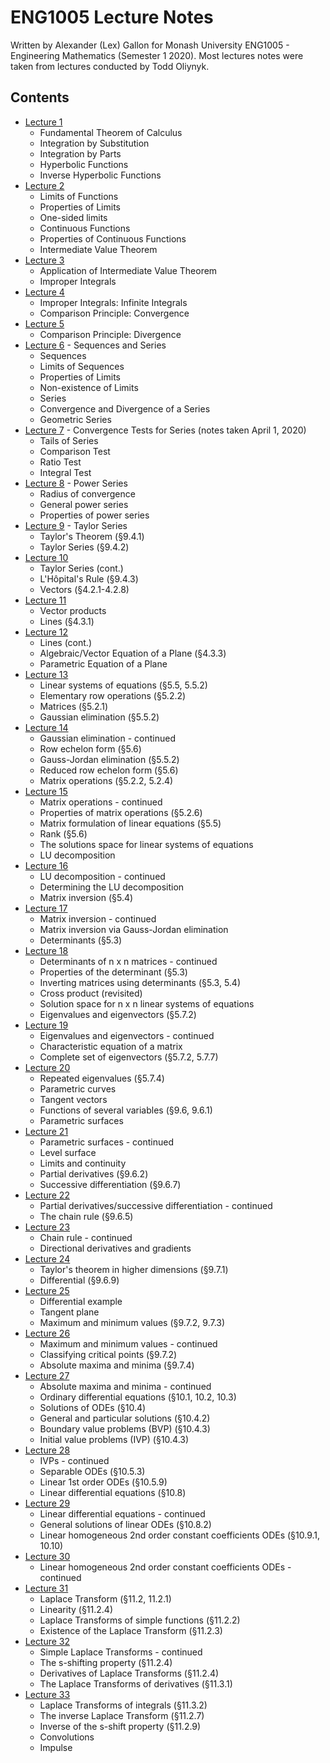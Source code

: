# ENG1005 Lecture Notes
Written by Alexander (Lex) Gallon for Monash University ENG1005 - Engineering Mathematics (Semester 1 2020). Most lectures notes were taken from lectures conducted by Todd Oliynyk.

## Contents
- [Lecture 1](<Lecture 01/Week 1 Lecture 1 notes.docx>)
  - Fundamental Theorem of Calculus
  - Integration by Substitution
  - Integration by Parts
  - Hyperbolic Functions
  - Inverse Hyperbolic Functions
- [Lecture 2](<Lecture 02/Week 1 Lecture 2 notes.docx>)
  - Limits of Functions
  - Properties of Limits
  - One-sided limits
  - Continuous Functions
  - Properties of Continuous Functions
  - Intermediate Value Theorem
- [Lecture 3](<Lecture 03/Week 1 Lecture 3 notes.docx>)
  - Application of Intermediate Value Theorem
  - Improper Integrals
- [Lecture 4](<Lecture 04/lecture04_notes.pdf>)
  - Improper Integrals: Infinite Integrals
  - Comparison Principle: Convergence
- [Lecture 5](<Lecture 05/lecture05_notes.pdf>)
  - Comparison Principle: Divergence
- [Lecture 6](<Lecture 06/lecture06_notes.pdf>) - Sequences and Series
  - Sequences
  - Limits of Sequences
  - Properties of Limits
  - Non-existence of Limits
  - Series
  - Convergence and Divergence of a Series
  - Geometric Series
- [Lecture 7](<Lecture 07/lecture07_notes.pdf>) - Convergence Tests for Series (notes taken April 1, 2020)
  - Tails of Series
  - Comparison Test
  - Ratio Test
  - Integral Test
- [Lecture 8](<Lecture 08/lecture08_notes.pdf>) - Power Series
  - Radius of convergence
  - General power series
  - Properties of power series
- [Lecture 9](<Lecture 09/lecture09_notes.pdf>) - Taylor Series
  - Taylor's Theorem (§9.4.1)
  - Taylor Series (§9.4.2)
- [Lecture 10](<Lecture 10/lecture10_notes.pdf>)
  - Taylor Series (cont.)
  - L'Hôpital's Rule (§9.4.3)
  - Vectors (§4.2.1-4.2.8)
- [Lecture 11](<Lecture 11/lecture11_notes.pdf>)
  - Vector products
  - Lines (§4.3.1)
- [Lecture 12](<Lecture 12/lecture12_notes.pdf>)
  - Lines (cont.)
  - Algebraic/Vector Equation of a Plane (§4.3.3)
  - Parametric Equation of a Plane
- [Lecture 13](<Lecture 13/lecture13_notes.pdf>)
  - Linear systems of equations (§5.5, 5.5.2)
  - Elementary row operations (§5.2.2)
  - Matrices (§5.2.1)
  - Gaussian elimination (§5.5.2)
- [Lecture 14](<Lecture 14/lecture14_notes.pdf>)
  - Gaussian elimination - continued
  - Row echelon form (§5.6)
  - Gauss-Jordan elimination (§5.5.2)
  - Reduced row echelon form (§5.6)
  - Matrix operations (§5.2.2, 5.2.4)
- [Lecture 15](<Lecture 15/lecture15_notes.pdf>)
  - Matrix operations - continued
  - Properties of matrix operations (§5.2.6)
  - Matrix formulation of linear equations (§5.5)
  - Rank (§5.6)
  - The solutions space for linear systems of equations
  - LU decomposition
- [Lecture 16](<Lecture 16/lecture16_notes.pdf>)
  - LU decomposition - continued
  - Determining the LU decomposition
  - Matrix inversion (§5.4)
- [Lecture 17](<Lecture 17/lecture17_notes.pdf>)
  - Matrix inversion - continued
  - Matrix inversion via Gauss-Jordan elimination
  - Determinants (§5.3)
- [Lecture 18](<Lecture 18/lecture18_notes.pdf>)
  - Determinants of n x n matrices - continued
  - Properties of the determinant (§5.3)
  - Inverting matrices using determinants (§5.3, 5.4)
  - Cross product (revisited)
  - Solution space for n x n linear systems of equations
  - Eigenvalues and eigenvectors (§5.7.2)
- [Lecture 19](<Lecture 19/lecture19_notes.pdf>)
  - Eigenvalues and eigenvectors - continued
  - Characteristic equation of a matrix
  - Complete set of eigenvectors (§5.7.2, 5.7.7)
- [Lecture 20](<Lecture 20/lecture20_notes.pdf>)
  - Repeated eigenvalues (§5.7.4)
  - Parametric curves
  - Tangent vectors
  - Functions of several variables (§9.6, 9.6.1)
  - Parametric surfaces
- [Lecture 21](<Lecture 21/lecture21_notes.pdf>)
  - Parametric surfaces - continued
  - Level surface
  - Limits and continuity
  - Partial derivatives (§9.6.2)
  - Successive differentiation (§9.6.7)
- [Lecture 22](<Lecture 22/lecture22_notes.pdf>)
  - Partial derivatives/successive differentiation - continued
  - The chain rule (§9.6.5)
- [Lecture 23](<Lecture 23/lecture23_notes.pdf>)
  - Chain rule - continued
  - Directional derivatives and gradients 
- [Lecture 24](<Lecture 24/lecture24_notes.pdf>)
  - Taylor's theorem in higher dimensions (§9.7.1)
  - Differential (§9.6.9)
- [Lecture 25](<Lecture 25/lecture25_notes.pdf>)
  - Differential example
  - Tangent plane
  - Maximum and minimum values (§9.7.2, 9.7.3)
- [Lecture 26](<Lecture 26/lecture26_notes.pdf>)
  - Maximum and minimum values - continued
  - Classifying critical points (§9.7.2)
  - Absolute maxima and minima (§9.7.4)
- [Lecture 27](<Lecture 27/lecture27_notes.pdf>)
  - Absolute maxima and minima - continued
  - Ordinary differential equations (§10.1, 10.2, 10.3)
  - Solutions of ODEs (§10.4)
  - General and particular solutions (§10.4.2)
  - Boundary value problems (BVP) (§10.4.3)
  - Initial value problems (IVP) (§10.4.3)
- [Lecture 28](<Lecture 28/lecture28_notes.pdf>)
  - IVPs - continued
  - Separable ODEs (§10.5.3)
  - Linear 1st order ODEs (§10.5.9)
  - Linear differential equations (§10.8)
- [Lecture 29](<Lecture 29/lecture29_notes.pdf>)
  - Linear differential equations - continued
  - General solutions of linear ODEs (§10.8.2)
  - Linear homogeneous 2nd order constant coefficients ODEs (§10.9.1, 10.10)
- [Lecture 30](<Lecture 30/lecture30_notes.pdf>)
  - Linear homogeneous 2nd order constant coefficients ODEs - continued
- [Lecture 31](<Lecture 31/lecture31_notes.pdf>)
  - Laplace Transform (§11.2, 11.2.1)
  - Linearity (§11.2.4)
  - Laplace Transforms of simple functions (§11.2.2)
  - Existence of the Laplace Transform (§11.2.3)
- [Lecture 32](<Lecture 32/lecture32_notes.pdf>)
  - Simple Laplace Transforms - continued
  - The s-shifting property (§11.2.4)
  - Derivatives of Laplace Transforms (§11.2.4)
  - The Laplace Transforms of derivatives (§11.3.1)
- [Lecture 33](<Lecture 33/lecture33_notes.pdf>)
  - Laplace Transforms of integrals (§11.3.2)
  - The inverse Laplace Transform (§11.2.7)
  - Inverse of the s-shift property (§11.2.9)
  - Convolutions
  - Impulse

